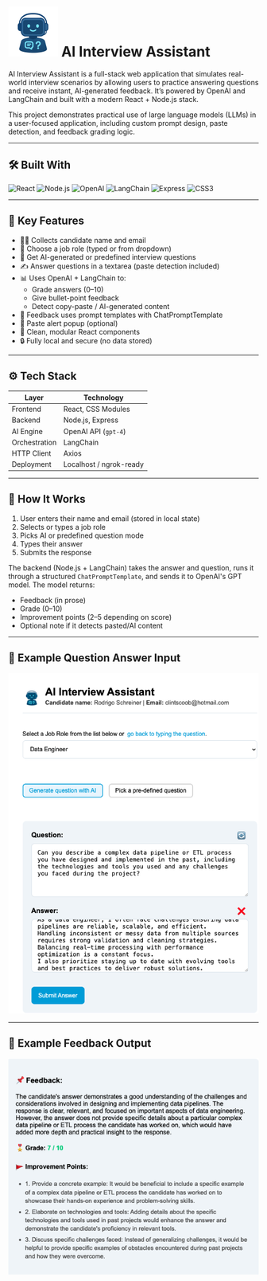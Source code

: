 # ![AI Interview Assistant](public/ai-assistant-readme.png) AI Interview Assistant

AI Interview Assistant is a full-stack web application that simulates real-world interview scenarios by allowing users to practice answering questions and receive instant, AI-generated feedback. It’s powered by OpenAI and LangChain and built with a modern React + Node.js stack.

This project demonstrates practical use of large language models (LLMs) in a user-focused application, including custom prompt design, paste detection, and feedback grading logic.

---

## 🛠 Built With

![React](https://img.shields.io/badge/Frontend-React-blue?logo=react)
![Node.js](https://img.shields.io/badge/Backend-Node.js-green?logo=node.js)
![OpenAI](https://img.shields.io/badge/AI-OpenAI-black?logo=openai)
![LangChain](https://img.shields.io/badge/LLM%20Orchestration-LangChain-9cf)
![Express](https://img.shields.io/badge/API-Express-lightgrey?logo=express)
![CSS3](https://img.shields.io/badge/Styles-CSS3-blue)

---

## 🌟 Key Features

- 🧑‍💼 Collects candidate name and email
- 💼 Choose a job role (typed or from dropdown)
- 🤖 Get AI-generated or predefined interview questions
- ✍️ Answer questions in a textarea (paste detection included)
- 📊 Uses OpenAI + LangChain to:
  - Grade answers (0–10)
  - Give bullet-point feedback
  - Detect copy-paste / AI-generated content
- 🧠 Feedback uses prompt templates with ChatPromptTemplate
- 🚫 Paste alert popup (optional)
- 🧽 Clean, modular React components
- 🔒 Fully local and secure (no data stored)

---

## ⚙️ Tech Stack

| Layer         | Technology              |
| ------------- | ----------------------- |
| Frontend      | React, CSS Modules      |
| Backend       | Node.js, Express        |
| AI Engine     | OpenAI API (`gpt-4`)    |
| Orchestration | LangChain               |
| HTTP Client   | Axios                   |
| Deployment    | Localhost / ngrok-ready |

---

## 🧠 How It Works

1. User enters their name and email (stored in local state)
2. Selects or types a job role
3. Picks AI or predefined question mode
4. Types their answer
5. Submits the response

The backend (Node.js + LangChain) takes the answer and question, runs it through a structured `ChatPromptTemplate`, and sends it to OpenAI's GPT model. The model returns:

- Feedback (in prose)
- Grade (0–10)
- Improvement points (2–5 depending on score)
- Optional note if it detects pasted/AI content

---

## 🧪 Example Question Answer Input

![Input](public/ai-assistant-readme-input.png)

---

## 🧪 Example Feedback Output

![Output](public/feedback.png)
